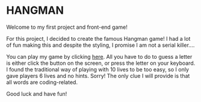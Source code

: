 # HANGMAN
Welcome to my first project and front-end game!

For this project, I decided to create the famous Hangman game! I had a lot of fun making this and despite the styling, I promise I am not a serial killer....

You can play my game by clicking [here](https://manfredjoa.github.io/hangman/). All you have to do to guess a letter is either click the button on the screen, or press the letter on your keyboard. I found the traditional way of playing with 10 lives to be too easy, so I only gave players 6 lives and no hints. Sorry! The only clue I will provide is that all words are coding-related.

Good luck and have fun!
